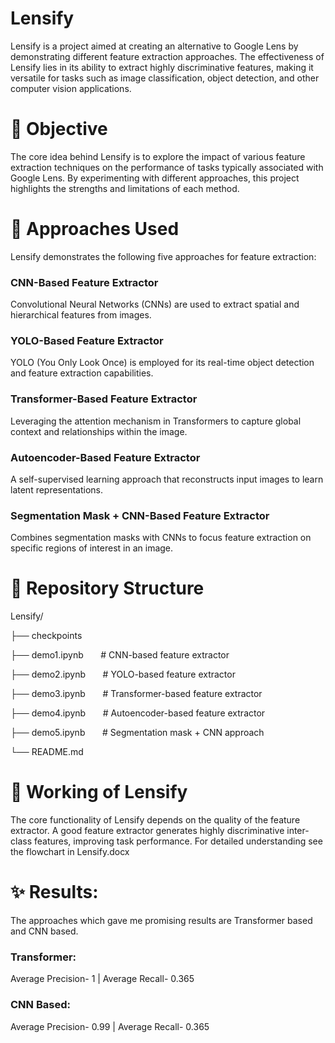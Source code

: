 # Lensify

Lensify is a project aimed at creating an alternative to Google Lens by demonstrating different feature extraction approaches. The effectiveness of Lensify lies in its ability to extract highly discriminative features, making it versatile for tasks such as image classification, object detection, and other computer vision applications.

# 🎯 Objective
The core idea behind Lensify is to explore the impact of various feature extraction techniques on the performance of tasks typically associated with Google Lens. By experimenting with different approaches, this project highlights the strengths and limitations of each method.

# 🔧 Approaches Used
Lensify demonstrates the following five approaches for feature extraction:

### CNN-Based Feature Extractor

Convolutional Neural Networks (CNNs) are used to extract spatial and hierarchical features from images.

### YOLO-Based Feature Extractor

YOLO (You Only Look Once) is employed for its real-time object detection and feature extraction capabilities.

### Transformer-Based Feature Extractor

Leveraging the attention mechanism in Transformers to capture global context and relationships within the image.

### Autoencoder-Based Feature Extractor

A self-supervised learning approach that reconstructs input images to learn latent representations.

### Segmentation Mask + CNN-Based Feature Extractor

Combines segmentation masks with CNNs to focus feature extraction on specific regions of interest in an image.

# 📂 Repository Structure

Lensify/

├── checkpoints

├── demo1.ipynb     &nbsp; &nbsp; &nbsp;  # CNN-based feature extractor

├── demo2.ipynb     &nbsp; &nbsp; &nbsp;        # YOLO-based feature extractor

├── demo3.ipynb    &nbsp; &nbsp; &nbsp;           # Transformer-based feature extractor

├── demo4.ipynb          &nbsp; &nbsp; &nbsp;     # Autoencoder-based feature extractor

├── demo5.ipynb            &nbsp; &nbsp; &nbsp;   # Segmentation mask + CNN approach


└── README.md                 


# 🧠 Working of Lensify
The core functionality of Lensify depends on the quality of the feature extractor. A good feature extractor generates highly discriminative inter-class features, improving task performance. For detailed understanding see the flowchart in Lensify.docx


# ✨ Results:
The approaches which gave me promising results are Transformer based and CNN based.

### Transformer:
Average Precision- 1   |   Average Recall- 0.365

### CNN Based:
Average Precision- 0.99 | Average Recall- 0.365
